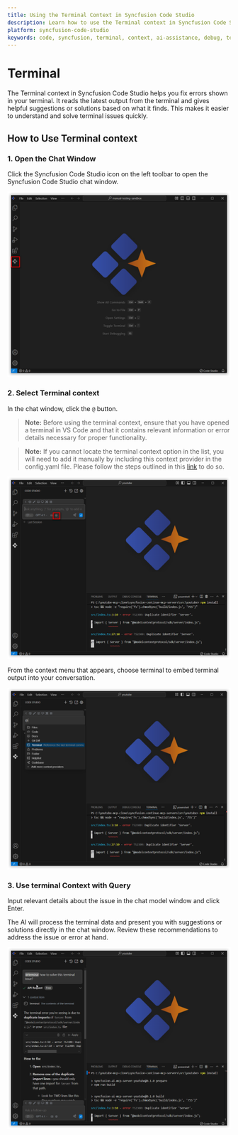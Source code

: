 ```yaml
---
title: Using the Terminal Context in Syncfusion Code Studio
description: Learn how to use the Terminal context in Syncfusion Code Studio to debug and resolve terminal errors efficiently with AI-powered suggestions.
platform: syncfusion-code-studio
keywords: code, syncfusion, terminal, context, ai-assistance, debug, terminal-errors, developer-tools
---
```


# Terminal

The Terminal context in Syncfusion Code Studio helps you fix errors shown in your terminal. It reads the latest output from the terminal and gives helpful suggestions or solutions based on what it finds. This makes it easier to understand and solve terminal issues quickly.



## How to Use Terminal context

### 1. Open the Chat Window

Click the Syncfusion Code Studio icon on the left toolbar to open the Syncfusion Code Studio chat window.

<img src="../feature-images/open_chat.png" alt="open chat" />


### 2. Select Terminal context

In the chat window, click the `@` button.

> **Note:** Before using the terminal context, ensure that you have opened a terminal in VS Code and that it contains relevant information or error details necessary for proper functionality.

> **Note:** If you cannot locate the terminal context option in the list, you will need to add it manually by including this context provider in the config.yaml file. Please follow the steps outlined in this [link](https://help.syncfusioncody.com/syncfusion-code-studio/features/context-providers/add-more-contextproviders/How-to-configure-more-contextproviders) to do so.

<img src="../feature-images/terminal-clickcontext.png" alt="Click context menu" />

From the context menu that appears, choose terminal to embed terminal output into your conversation.



<img src="../feature-images/terminal-opencontext.png" alt="open context menu" />



### 3. Use terminal Context with Query

Input relevant details about the issue in the chat model window and click Enter.

The AI will process the terminal data and present you with suggestions or solutions directly in the chat window. Review these recommendations to address the issue or error at hand.

<img src="../feature-images/terminal-output.png" alt="terminal response"  />